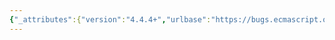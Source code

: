 ```yaml
---
{"_attributes":{"version":"4.4.4+","urlbase":"https://bugs.ecmascript.org/","maintainer":"dherman@mozilla.com"},"bug":{"bug_id":1809,"creation_ts":"2013-08-23 15:35:00 -0700","short_desc":"Math.sign typo","delta_ts":"2013-09-10 14:36:46 -0700","product":"Draft for 6th Edition","component":"editorial issue","version":"Rev 17: August 23, 2013 Draft","rep_platform":"All","op_sys":"All","bug_status":"RESOLVED","resolution":"FIXED","priority":"Normal","bug_severity":"enhancement","everconfirmed":true,"reporter":{"uid":"dherman","name":"Dave Herman"},"assigned_to":{"uid":"allen","name":"Allen Wirfs-Brock"},"long_desc":[{"commentid":5209,"comment_count":0,"who":{"uid":"dherman","name":"Dave Herman"},"bug_when":"2013-08-23 15:35:21 -0700","thetext":"The title of the Math.sign section says\n\n    Math.sign(x)No\n\nIt should say\n\n    Math.sign(x)\n\nDave"},{"commentid":5376,"comment_count":1,"who":{"uid":"allen","name":"Allen Wirfs-Brock"},"bug_when":"2013-09-10 14:36:46 -0700","thetext":"fixed in rev18"}]}}
---
```

